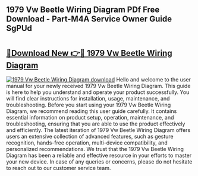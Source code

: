 ## 1979 Vw Beetle Wiring Diagram PDf Free Download - Part-M4A Service Owner Guide SgPUd

# <h2><a href="http://dflkvc.blite.top/?on=1979+Vw+Beetle+Wiring+Diagram">🔗Download New 👉🔴 1979 Vw Beetle Wiring Diagram</a></h2>

[![1979 Vw Beetle Wiring Diagram download](https://i.imgur.com/lujVjoI.png)](http://dflkvc.blite.top/?on=1979+Vw+Beetle+Wiring+Diagram)
Hello and welcome to the user manual for your newly received 1979 Vw Beetle Wiring Diagram. This guide is here to help you understand and operate your product successfully. You will find clear instructions for installation, usage, maintenance, and troubleshooting. Before you start using your 1979 Vw Beetle Wiring Diagram, we recommend reading this user guide carefully. It contains essential information on product setup, operation, maintenance, and troubleshooting, ensuring that you are able to use the product effectively and efficiently. The latest iteration of 1979 Vw Beetle Wiring Diagram offers users an extensive collection of advanced features, such as gesture recognition, hands-free operation, multi-device compatibility, and personalized recommendations. We trust that the 1979 Vw Beetle Wiring Diagram has been a reliable and effective resource in your efforts to master your new device. In case of any queries or concerns, please do not hesitate to reach out to our customer service team.
